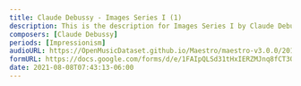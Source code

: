 ```yaml
---
title: Claude Debussy - Images Series I (1)
description: This is the description for Images Series I by Claude Debussy
composers: [Claude Debussy]
periods: [Impressionism]
audioURL: https://OpenMusicDataset.github.io/Maestro/maestro-v3.0.0/2013/ORIG-MIDI_03_7_10_13_Group_MID--AUDIO_18_R3_2013_wav--2.midi
formURL: https://docs.google.com/forms/d/e/1FAIpQLSd31tHxIERZMJnq8fCT3Q0cPbumtdCdnQSmhuAzGkq7l-CP8g/viewform
date: 2021-08-08T07:43:13-06:00
---
```

